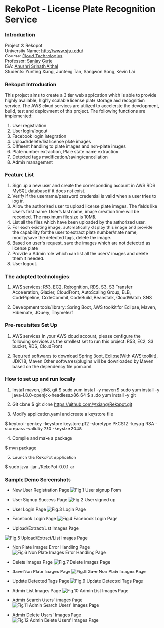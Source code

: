 # RekoPot - License Plate Recognition Service

### Introduction
Project 2: Rekopot</br>
University Name: http://www.sjsu.edu/</br>
Course: [Cloud Technologies](http://info.sjsu.edu/web-dbgen/catalog/courses/CMPE281.html)</br>
Professor: [Sanjay Garje](https://www.linkedin.com/in/sanjaygarje/)</br>
ISA: [Anushri Srinath Aithal ](https://www.linkedin.com/in/anushri-aithal/)</br>
Students: Yunting Xiang, Junteng Tan, Sangwon Song, Kevin Lai</br>

### Rekopot Introduction
This project aims to create a 3 tier web application which is able to provide highly available, highly scalable license plate storage and recognition service. The AWS cloud services are utilized to accelerate the development, build, test and deployment of this project. The following functions are implemented:

1. User registration
2. User login/logout
3. Facebook login integration
4. Upload/delete/list license plate images
5. Different handling to plate images and non-plate images
6. Plate number extraction, Plate state name extraction
7. Detected tags modification/saving/cancellation 
8. Admin management

### Feature List
1.  Sign up a new user and create the corresponding account in AWS RDS MySQL database if it does not exist. 
2.  Verify if the username/password credential is valid when a user tries to log in.
3.  Allow the authorized user to upload license plate images.  The fields like User’s first name, User’s last name, image creation time will be recorded. The maximum file size is 10MB.
4.  List all the files which have been uploaded by the authorized user.
5.  For each existing image, automatically display this image and provide the capability for the user to extract plate number/state name, modify/save the detected tags, delete the image.
6.  Based on user's request, save the images which are not detected as license plate
7.  Provide a Admin role which can list all the users’ images and delete them if needed. 
8.  User logout.


### The adopted technologies:
1. AWS services:
R53, EC2, Rekognition, RDS, S3, S3 Transfer Acceleration, Glacier, CloudFront,  AutoScaling Group, ELB,  CodePipeline, CodeCommit, CodeBuild, Beanstalk, CloudWatch, SNS

2. Development tools/library:
Spring Boot, AWS toolkit for Eclipse, Maven, Hibernate, JQuery, Thymeleaf


### Pre-requisites Set Up
1. AWS services
In your AWS cloud account, please configure the following services as the smallest set to run this project:
R53, EC2, S3 bucket, RDS, CloudFront

2. Required softwares to download
Spring Boot, Eclipse(With AWS toolkit), JDK1.8, Maven 
Other softwares/plugins will be downloaded by Maven based on the dependency file pom.xml.

### How to set up and run locally
1. Install maven, jdk8, git
$ sudo yum install -y maven
$ sudo yum install -y java-1.8.0-openjdk-headless.x86_64
$ sudo yum install -y git

2. Git clone
$ git clone https://github.com/ytxiang/Rekopot.git

3. Modify application.yaml and create a keystore file

$ keytool -genkey
    -keystore keystore.p12
    -storetype PKCS12 
    -keyalg RSA 
    -storepass <password> 
    -validity 730 
    -keysize 2048 
  
4. Compile and make a package

$ mvn package

5. Launch the RekoPot application

$ sudo java -jar ./RekoPot-0.0.1.jar

### Sample Demo Screenshots

- New User Registration Page
![Fig.1 User signup Form](https://raw.githubusercontent.com/ytxiang/Rekopot/master/images/signup1.png)


- User Signup Success Page
![Fig.2 User signed up](https://raw.githubusercontent.com/ytxiang/Rekopot/master/images/signup2.png)


- User Login Page
![Fig.3 Login Page](https://raw.githubusercontent.com/ytxiang/Rekopot/master/images/userlogin.png)


- Facebook Login Page
![Fig.4 Facebook Login Page](https://raw.githubusercontent.com/ytxiang/Rekopot/master/images/facebooklogin.png)


- Upload/Extract/List Images Page

![Fig.5 Upload/Extract/List Images Page](https://raw.githubusercontent.com/ytxiang/Rekopot/master/images/extract.png)


- Non Plate Images Error Handling Page
![Fig.6 Non Plate Images Error Handling Page](https://raw.githubusercontent.com/ytxiang/Rekopot/master/images/nonplateimages.png)


- Delete Images Page
![Fig.7 Delete Images Page](https://raw.githubusercontent.com/ytxiang/Rekopot/master/images/deleteimages.png)


- Save Non Plate Images Page
![Fig.8 Save Non Plate Images Page](https://raw.githubusercontent.com/ytxiang/Rekopot/master/images/savenonplate.png)


- Update Detected Tags Page
![Fig.9 Update Detected Tags Page](https://raw.githubusercontent.com/ytxiang/Rekopot/master/images/updatetags.png)


- Admin List Images Page
![Fig.10 Admin List Images Page](https://raw.githubusercontent.com/ytxiang/Rekopot/master/images/adminlistfiles.png)


- Admin Search Users' Images Page
![Fig.11 Admin Search Users' Images Page](https://raw.githubusercontent.com/ytxiang/Rekopot/master/images/adminsearchuser.png)


- Admin Delete Users' Images Page
![Fig.12 Admin Delete Users' Images Page](https://raw.githubusercontent.com/ytxiang/Rekopot/master/images/admindeletefile.png)

